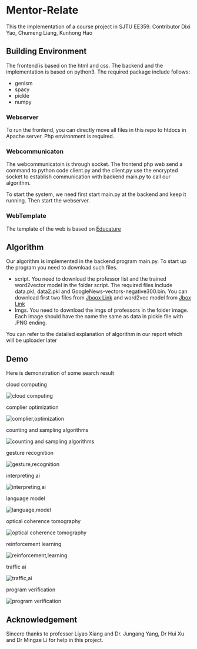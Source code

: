 # Mentor-Relate
This the implementation of a course project in SJTU EE359. Contributor Dixi Yao, Chumeng Liang, Kunhong Hao
## Building Environment
The frontend is based on the html and css. The backend and the implementation is based on python3. The required package include follows:
* genism
* spacy
* pickle
* numpy
### Webserver
To run the frontend, you can directly move all files in this repo to htdocs in Apache server. Php environment is required.
### Webcommunicaton
The webcommunicatoin is through socket. The frontend php web send a command to python code client.py and the client.py use the encrypted socket to establish communication with backend main.py to call our algorithm.

To start the system, we need first start main.py at the backend and keep it running. Then start the webserver.
### WebTemplate
The template of the web is based on [Educature](https://colorlib.com/wp/template/educature/)
## Algorithm
Our algorithm is implemented in the backend program main.py. To start up the program you need to download such files.
* script. You need to download the professor list and the trained word2vector model in the folder script. The required files include data.pkl, data2.pkl and GoogleNews-vectors-negative300.bin. You can download first two files from [Jboox Link](https://jbox.sjtu.edu.cn/l/01Hw4D) and word2vec model from  [Jbox Link](https://jbox.sjtu.edu.cn/l/YFgdLD)
* Imgs. You need to download the imgs of professors in the folder image. Each image should have the name the same as data in pickle file with .PNG ending.

You can refer to the datailed explanation of algorithm in our report which will be uploader later
## Demo
Here is demonstration of some search result

cloud computing

![cloud computing](https://github.com/daxixi/Mentor-Relate/blob/main/result/cloud%20computing.PNG)

complier optimization

![complier,optimization](https://github.com/daxixi/Mentor-Relate/blob/main/result/complier%2Coptimization.PNG)

counting and sampling algorithms

![counting and sampling algorithms](https://github.com/daxixi/Mentor-Relate/blob/main/result/counting%20and%20sampling%20algorithms.PNG)

gesture recognition

![gesture,recognition](https://github.com/daxixi/Mentor-Relate/blob/main/result/gesture%2Crecognition.PNG)

interpreting ai

![interpreting,ai](https://github.com/daxixi/Mentor-Relate/blob/main/result/interpreting%2Cai.PNG)

language model

![language,model](https://github.com/daxixi/Mentor-Relate/blob/main/result/language%2Cmodel.PNG)

optical coherence tomography

![optical coherence tomography](https://github.com/daxixi/Mentor-Relate/blob/main/result/optical%20coherence%20tomography.PNG)

reinforcement learning

![reinforcement,learning](https://github.com/daxixi/Mentor-Relate/blob/main/result/reinforcement%2Clearning.PNG)

traffic ai

![traffic,ai](https://github.com/daxixi/Mentor-Relate/blob/main/result/traffic%2Cai.PNG)

program verification

![program verification](https://github.com/daxixi/Mentor-Relate/blob/main/result/program%20verification.PNG)
## Acknowledgement
Sincere thanks to professor Liyao Xiang and Dr. Jungang Yang, Dr Hui Xu and Dr Mingze Li for help in this project.
